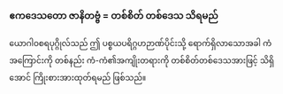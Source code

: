 ### ဧကဒေသတော ဇာနိတဗ္ဗံ = တစ်စိတ် တစ်ဒေသ သိရမည်

ယောဂါဝစရပုဂ္ဂိုလ်သည် ဤ ပစ္စယပရိဂ္ဂဟဉာဏ်ပိုင်းသို့ ရောက်ရှိလာသောအခါ ကံအကြောင်းကို တစ်နည်း ကံ-ကံ၏အကျိုးတရားကို တစ်စိတ်တစ်ဒေသအားဖြင့် သိရှိအောင် ကြိုးစားအားထုတ်ရမည် ဖြစ်သည်။